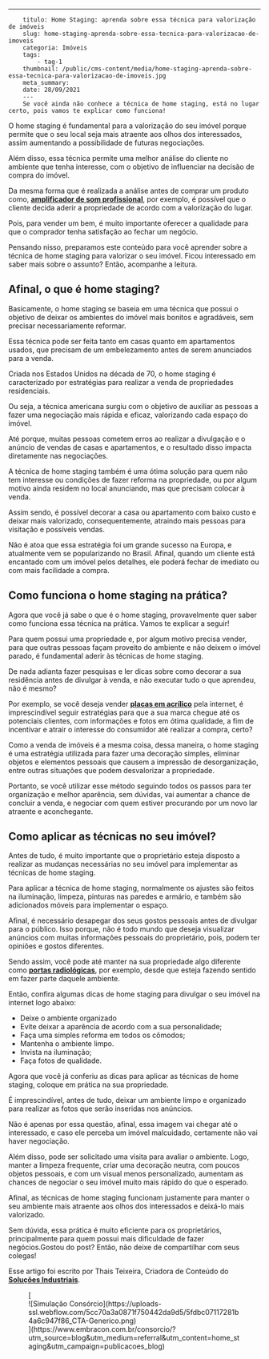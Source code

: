 ---
        titulo: Home Staging: aprenda sobre essa técnica para valorização de imóveis
        slug: home-staging-aprenda-sobre-essa-tecnica-para-valorizacao-de-imoveis
        categoria: Imóveis
        tags:
            - tag-1
        thumbnail: /public/cms-content/media/home-staging-aprenda-sobre-essa-tecnica-para-valorizacao-de-imoveis.jpg
        meta_summary: 
        date: 28/09/2021
        ---
        Se você ainda não conhece a técnica de home staging, está no lugar certo, pois vamos te explicar como funciona!

O home staging é fundamental para a valorização do seu imóvel porque permite que o seu local seja mais atraente aos olhos dos interessados, assim aumentando a possibilidade de futuras negociações.

Além disso, essa técnica permite uma melhor análise do cliente no ambiente que tenha interesse, com o objetivo de influenciar na decisão de compra do imóvel.

Da mesma forma que é realizada a análise antes de comprar um produto como, [**amplificador de som profissional**](http://solucoesindustriais.com.br/empresa/maquinas-e-equipamentos/fine-sound-ltda/produtos/eletroeletronica/amplificador-de-som-profissional), por exemplo, é possível que o cliente decida aderir a propriedade de acordo com a valorização do lugar.

Pois, para vender um bem, é muito importante oferecer a qualidade para que o comprador tenha satisfação ao fechar um negócio.

Pensando nisso, preparamos este conteúdo para você aprender sobre a técnica de home staging para valorizar o seu imóvel. Ficou interessado em saber mais sobre o assunto? Então, acompanhe a leitura.

Afinal, o que é home staging?
-----------------------------

Basicamente, o home staging se baseia em uma técnica que possui o objetivo de deixar os ambientes do imóvel mais bonitos e agradáveis, sem precisar necessariamente reformar.

Essa técnica pode ser feita tanto em casas quanto em apartamentos usados, que precisam de um embelezamento antes de serem anunciados para a venda.

Criada nos Estados Unidos na década de 70, o home staging é caracterizado por estratégias para realizar a venda de propriedades residenciais.

Ou seja, a técnica americana surgiu com o objetivo de auxiliar as pessoas a fazer uma negociação mais rápida e eficaz, valorizando cada espaço do imóvel.

Até porque, muitas pessoas cometem erros ao realizar a divulgação e o anúncio de vendas de casas e apartamentos, e o resultado disso impacta diretamente nas negociações.

A técnica de home staging também é uma ótima solução para quem não tem interesse ou condições de fazer reforma na propriedade, ou por algum motivo ainda residem no local anunciando, mas que precisam colocar à venda.

Assim sendo, é possível decorar a casa ou apartamento com baixo custo e deixar mais valorizado, consequentemente, atraindo mais pessoas para visitação e possíveis vendas.

Não é atoa que essa estratégia foi um grande sucesso na Europa, e atualmente vem se popularizando no Brasil. Afinal, quando um cliente está encantado com um imóvel pelos detalhes, ele poderá fechar de imediato ou com mais facilidade a compra.

Como funciona o home staging na prática? 
-----------------------------------------

Agora que você já sabe o que é o home staging, provavelmente quer saber como funciona essa técnica na prática. Vamos te explicar a seguir!

Para quem possui uma propriedade e, por algum motivo precisa vender, para que outras pessoas façam proveito do ambiente e não deixem o imóvel parado, é fundamental aderir às técnicas de home staging.

De nada adianta fazer pesquisas e ler dicas sobre como decorar a sua residência antes de divulgar à venda, e não executar tudo o que aprendeu, não é mesmo?

Por exemplo, se você deseja vender [**placas em acrílico**](http://solucoesindustriais.com.br/empresa/etiquetas-geral/gplaser-portolese-e-araujo/produtos/pecas/placas-em-acrilico) pela internet, é imprescindível seguir estratégias para que a sua marca chegue até os potenciais clientes, com informações e fotos em ótima qualidade, a fim de incentivar e atrair o interesse do consumidor até realizar a compra, certo?

Como a venda de imóveis é a mesma coisa, dessa maneira, o home staging é uma estratégia utilizada para fazer uma decoração simples, eliminar objetos e elementos pessoais que causem a impressão de desorganização, entre outras situações que podem desvalorizar a propriedade.

Portanto, se você utilizar esse método seguindo todos os passos para ter organização e melhor aparência, sem dúvidas, vai aumentar a chance de concluir a venda, e negociar com quem estiver procurando por um novo lar atraente e aconchegante.

Como aplicar as técnicas no seu imóvel?
---------------------------------------

Antes de tudo, é muito importante que o proprietário esteja disposto a realizar as mudanças necessárias no seu imóvel para implementar as técnicas de home staging.

Para aplicar a técnica de home staging, normalmente os ajustes são feitos na iluminação, limpeza, pinturas nas paredes e armário, e também são adicionados móveis para implementar o espaço.

Afinal, é necessário desapegar dos seus gostos pessoais antes de divulgar para o público. Isso porque, não é todo mundo que deseja visualizar anúncios com muitas informações pessoais do proprietário, pois, podem ter opiniões e gostos diferentes.

Sendo assim, você pode até manter na sua propriedade algo diferente como [**portas radiológicas**](http://solucoesindustriais.com.br/empresa/administracao-publica-1/mr-protecoes-radiologicas/produtos/construcao/portas-radiologicas), por exemplo, desde que esteja fazendo sentido em fazer parte daquele ambiente.

Então, confira algumas dicas de home staging para divulgar o seu imóvel na internet logo abaixo:

- Deixe o ambiente organizado
- Evite deixar a aparência de acordo com a sua personalidade;
- Faça uma simples reforma em todos os cômodos;
- Mantenha o ambiente limpo.
- Invista na iluminação;
- Faça fotos de qualidade.

Agora que você já conferiu as dicas para aplicar as técnicas de home staging, coloque em prática na sua propriedade.

É imprescindível, antes de tudo, deixar um ambiente limpo e organizado para realizar as fotos que serão inseridas nos anúncios.

Não é apenas por essa questão, afinal, essa imagem vai chegar até o interessado, e caso ele perceba um imóvel malcuidado, certamente não vai haver negociação.

Além disso, pode ser solicitado uma visita para avaliar o ambiente. Logo, manter a limpeza frequente, criar uma decoração neutra, com poucos objetos pessoais, e com um visual menos personalizado, aumentam as chances de negociar o seu imóvel muito mais rápido do que o esperado.

Afinal, as técnicas de home staging funcionam justamente para manter o seu ambiente mais atraente aos olhos dos interessados e deixá-lo mais valorizado.

Sem dúvida, essa prática é muito eficiente para os proprietários, principalmente para quem possui mais dificuldade de fazer negócios.Gostou do post? Então, não deixe de compartilhar com seus colegas!

Esse‌ ‌artigo‌ ‌foi‌ ‌escrito‌ ‌por‌ Thais Teixeira,‌ ‌Criadora‌ ‌de‌ ‌Conteúdo‌ ‌do‌ ‌‌[**Soluções‌ ‌Industriais‌**](https://www.solucoesindustriais.com.br/).‌

<figure class="w-richtext-figure-type-image w-richtext-align-center">[<div>![Simulação Consórcio](https://uploads-ssl.webflow.com/5cc70a3a0871f750442da9d5/5fdbc07117281b4a6c947f86_CTA-Generico.png)</div>](https://www.embracon.com.br/consorcio/?utm_source=blog&utm_medium=referral&utm_content=home_staging&utm_campaign=publicacoes_blog)</figure>
        